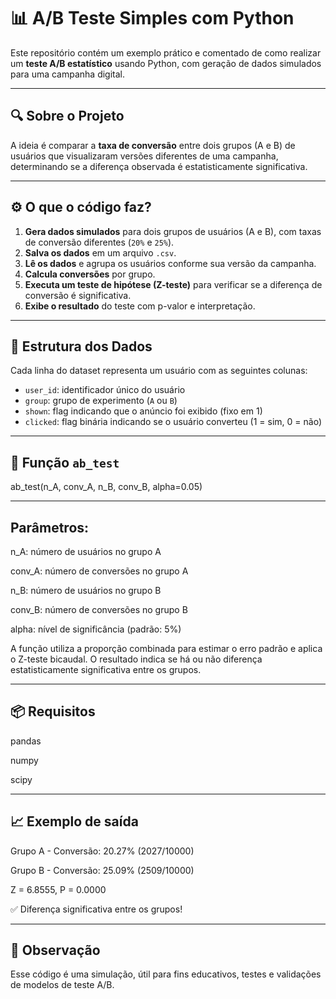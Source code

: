 # 📊 A/B Teste Simples com Python

Este repositório contém um exemplo prático e comentado de como realizar um **teste A/B estatístico** usando Python, com geração de dados simulados para uma campanha digital.


---

## 🔍 Sobre o Projeto

A ideia é comparar a **taxa de conversão** entre dois grupos (A e B) de usuários que visualizaram versões diferentes de uma campanha, determinando se a diferença observada é estatisticamente significativa.

---

## ⚙️ O que o código faz?

1. **Gera dados simulados** para dois grupos de usuários (A e B), com taxas de conversão diferentes (`20%` e `25%`).
2. **Salva os dados** em um arquivo `.csv`.
3. **Lê os dados** e agrupa os usuários conforme sua versão da campanha.
4. **Calcula conversões** por grupo.
5. **Executa um teste de hipótese (Z-teste)** para verificar se a diferença de conversão é significativa.
6. **Exibe o resultado** do teste com p-valor e interpretação.

---

## 📁 Estrutura dos Dados

Cada linha do dataset representa um usuário com as seguintes colunas:

- `user_id`: identificador único do usuário
- `group`: grupo de experimento (`A` ou `B`)
- `shown`: flag indicando que o anúncio foi exibido (fixo em 1)
- `clicked`: flag binária indicando se o usuário converteu (1 = sim, 0 = não)

---

## 🧪 Função `ab_test`

ab_test(n_A, conv_A, n_B, conv_B, alpha=0.05)

---

## Parâmetros:

n_A: número de usuários no grupo A

conv_A: número de conversões no grupo A

n_B: número de usuários no grupo B

conv_B: número de conversões no grupo B

alpha: nível de significância (padrão: 5%)

A função utiliza a proporção combinada para estimar o erro padrão e aplica o Z-teste bicaudal. O resultado indica se há ou não diferença estatisticamente significativa entre os grupos.

---

## 📦 Requisitos

pandas

numpy

scipy

---

## 📈 Exemplo de saída

Grupo A - Conversão: 20.27% (2027/10000)

Grupo B - Conversão: 25.09% (2509/10000)

Z = 6.8555, P = 0.0000

✅ Diferença significativa entre os grupos!

---

## 📌 Observação
Esse código é uma simulação, útil para fins educativos, testes e validações de modelos de teste A/B.
